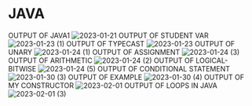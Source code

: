 # JAVA

OUTPUT OF JAVA1
![2023-01-21](https://user-images.githubusercontent.com/102512105/214052573-826359e8-6862-4098-97fb-f7b5c94110bb.png)
OUTPUT OF STUDENT VAR
![2023-01-23 (1)](https://user-images.githubusercontent.com/102512105/214054227-ecfb24e5-77f5-4db3-949d-38b640a3636e.png)
OUTPUT OF TYPECAST
![2023-01-23](https://user-images.githubusercontent.com/102512105/214056003-246a0889-e0d0-42a7-bb2e-cc704943a8a2.png)
OUTPUT OF UNARY
![2023-01-24 (1)](https://user-images.githubusercontent.com/102512105/214269990-67f2a04d-5288-4398-ace9-1b53399ee203.png)
OUTPUT OF ASSIGNMENT
![2023-01-24 (3)](https://user-images.githubusercontent.com/102512105/214279175-b39fbbc6-8afb-4e7f-9ae6-a5e4ed974005.png)
OUTPUT OF ARITHMETIC
![2023-01-24 (2)](https://user-images.githubusercontent.com/102512105/214279728-a9b04a2a-46fa-485b-aa1e-91e238840f00.png)
OUTPUT OF LOGICAL-BITWISE
![2023-01-24 (5)](https://user-images.githubusercontent.com/102512105/214350566-13b7c15c-f816-4678-8e97-ce5ed7947b94.png)
OUTPUT OF CONDITIONAL STATEMENT
![2023-01-30 (3)](https://user-images.githubusercontent.com/102512105/215475421-62758250-d6fe-4f35-b6b3-a73f033c7f32.png)
OUTPUT OF EXAMPLE
![2023-01-30 (4)](https://user-images.githubusercontent.com/102512105/215475773-5b39c19f-c089-4a09-abe4-4c4778c645d5.png)
OUTPUT OF MY CONSTRUCTOR
![2023-02-01](https://user-images.githubusercontent.com/102512105/216027780-94dc1e5c-0b96-4102-b530-921e99d371a4.png)
OUTPUT OF LOOPS IN JAVA
![2023-02-01 (3)](https://user-images.githubusercontent.com/102512105/216122016-9551d112-1fa8-4c3c-bdb4-a3c42ea243a9.png)








